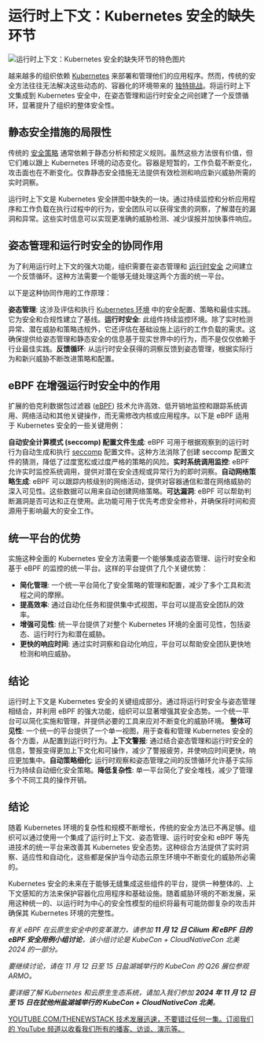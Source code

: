 # 运行时上下文：Kubernetes 安全的缺失环节

![运行时上下文：Kubernetes 安全的缺失环节的特色图片](https://cdn.thenewstack.io/media/2024/10/27dbbbbc-runtime-context-missing-piece-kubernetes-security-1024x576.jpg)

越来越多的组织依赖 [Kubernetes](https://thenewstack.io/kubernetes/) 来部署和管理他们的应用程序。然而，传统的安全方法往往无法解决这些动态的、容器化的环境带来的 [独特挑战](https://thenewstack.io/kubernetes-security-report-evolving-landscape-of-devsecops/)。将运行时上下文集成到 Kubernetes 安全中，在姿态管理和运行时安全之间创建了一个反馈循环，显著提升了组织的整体安全性。

## 静态安全措施的局限性

传统的 [安全策略](https://roadmap.sh/cyber-security) 通常依赖于静态分析和预定义规则。虽然这些方法很有价值，但它们难以跟上 Kubernetes 环境的动态变化。容器是短暂的，工作负载不断变化，攻击面也在不断变化。仅靠静态安全措施无法提供有效检测和响应新兴威胁所需的实时洞察。

运行时上下文是 Kubernetes 安全拼图中缺失的一块。通过持续监控和分析应用程序和工作负载在执行过程中的行为，安全团队可以获得宝贵的洞察，了解潜在的漏洞和异常。这些实时信息可以实现更准确的威胁检测、减少误报并加快事件响应。

## 姿态管理和运行时安全的协同作用

为了利用运行时上下文的强大功能，组织需要在姿态管理和 [运行时安全](https://thenewstack.io/container-security-and-the-importance-of-secure-runtimes/) 之间建立一个反馈循环。这种方法需要一个能够无缝处理这两个方面的统一平台。

以下是这种协同作用的工作原理：

**姿态管理**: 这涉及评估和执行 [Kubernetes 环境](https://roadmap.sh/kubernetes) 中的安全配置、策略和最佳实践。它为安全和合规性建立了基线。**运行时安全**: 此组件持续监控环境。除了实时检测异常、潜在威胁和策略违规外，它还评估在基础设施上运行的工作负载的需求。这确保提供给姿态管理和静态安全的信息基于现实世界中的行为，而不是仅仅依赖于行业最佳实践。**反馈循环**: 从运行时安全获得的洞察反馈到姿态管理，根据实际行为和新兴威胁不断改进策略和配置。

## eBPF 在增强运行时安全中的作用

扩展的伯克利数据包过滤器 ([eBPF](https://thenewstack.io/what-is-ebpf/)) 技术允许高效、低开销地监控和跟踪系统调用、网络活动和其他关键操作，而无需修改内核或应用程序。以下是 eBPF 适用于 Kubernetes 安全的一些关键用例：

**自动安全计算模式 (seccomp) 配置文件生成**: eBPF 可用于根据观察到的运行时行为自动生成和执行 [seccomp](https://thenewstack.io/4-ways-to-use-kernel-security-features-for-process-monitoring/) 配置文件。这种方法消除了创建 seccomp 配置文件的猜测，降低了过度宽松或过度严格的策略的风险。**实时系统调用监控**: eBPF 允许实时监控系统调用，提供对潜在安全违规或异常行为的即时洞察。**自动网络策略生成**: eBPF 可以跟踪内核级别的网络活动，提供对容器通信和潜在网络威胁的深入可见性。这些数据可以用来自动创建网络策略。**可达漏洞**: eBPF 可以帮助判断漏洞是否可达和正在使用。此功能可用于优先考虑安全修补，并确保将时间和资源用于影响最大的安全工作。

## 统一平台的优势

实施这种全面的 Kubernetes 安全方法需要一个能够集成姿态管理、运行时安全和基于 eBPF 的监控的统一平台。这样的平台提供了几个关键优势：

* **简化管理**: 一个统一平台简化了安全策略的管理和配置，减少了多个工具和流程之间的摩擦。
* **提高效率**: 通过自动化任务和提供集中式视图，平台可以提高安全团队的效率。
* **增强可见性**: 统一平台提供了对整个 Kubernetes 环境的全面可见性，包括姿态、运行时行为和潜在威胁。
* **更快的响应时间**: 通过实时洞察和自动化响应，平台可以帮助安全团队更快地检测和响应威胁。

## 结论

运行时上下文是 Kubernetes 安全的关键组成部分。通过将运行时安全与姿态管理相结合，并利用 eBPF 的强大功能，组织可以显著增强其安全态势。一个统一平台可以简化实施和管理，并提供必要的工具来应对不断变化的威胁环境。
**整体可见性**: 一个统一的平台提供了一个单一视图，用于查看和管理 Kubernetes 安全的各个方面，从配置到运行时行为。**上下文警报**: 通过结合姿态管理和运行时安全的信息，警报变得更加上下文化和可操作，减少了警报疲劳，并使响应时间更快，响应更加集中。**自动策略细化**: 运行时观察和姿态管理之间的反馈循环允许基于实际行为持续自动细化安全策略。**降低复杂性**: 单一平台简化了安全堆栈，减少了管理多个不同工具的操作开销。

## 结论

随着 Kubernetes 环境的复杂性和规模不断增长，传统的安全方法已不再足够。组织可以通过使用一个集成了运行时上下文、姿态管理、运行时安全和 eBPF 等先进技术的统一平台来改善其 Kubernetes 安全态势。这种综合方法提供了实时洞察、适应性和自动化，这些都是保护当今动态云原生环境中不断变化的威胁所必需的。

Kubernetes 安全的未来在于能够无缝集成这些组件的平台，提供一种整体的、上下文感知的方法来保护容器化应用程序和基础设施。随着威胁环境的不断发展，采用这种统一的、以运行时为中心的安全性模型的组织将最有可能防御复杂的攻击并确保其 Kubernetes 环境的完整性。

*有关 eBPF 在云原生安全中的变革潜力，请参加 **11 月 12 日 Cilium 和 eBPF 日的 eBPF 安全用例小组讨论**，该小组讨论是 KubeCon + CloudNativeCon 北美 2024 的一部分。*

*要继续讨论，请在 11 月 12 日至 15 日盐湖城举行的 KubeCon 的 Q26 展位参观 ARMO。*

*要详细了解 Kubernetes 和云原生生态系统，请加入我们参加 **2024 年 11 月 12 日至 15 日在犹他州盐湖城举行的 KubeCon + CloudNativeCon 北美**。*

[YOUTUBE.COM/THENEWSTACK
技术发展迅速，不要错过任何一集。订阅我们的 YouTube
频道以收看我们所有的播客、访谈、演示等。
](https://youtube.com/thenewstack?sub_confirmation=1)